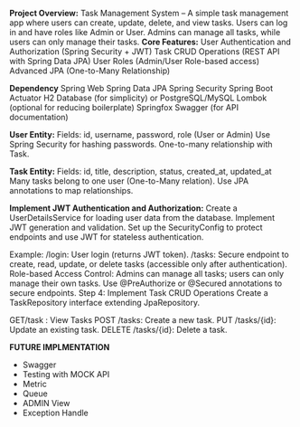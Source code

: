 **Project Overview:**
Task Management System – A simple task management app where users can create, update, delete, and view tasks. Users can log in and have roles like Admin or User. Admins can manage all tasks, while users can only manage their tasks.
**Core Features:**
User Authentication and Authorization (Spring Security + JWT)
Task CRUD Operations (REST API with Spring Data JPA)
User Roles (Admin/User Role-based access)
Advanced JPA (One-to-Many Relationship)


**Dependency**
Spring Web
Spring Data JPA
Spring Security
Spring Boot Actuator
H2 Database (for simplicity) or PostgreSQL/MySQL
Lombok (optional for reducing boilerplate)
Springfox Swagger (for API documentation)


**User Entity:**
Fields: id, username, password, role (User or Admin)
Use Spring Security for hashing passwords.
One-to-many relationship with Task.

**Task Entity:**
Fields: id, title, description, status, created_at, updated_at
Many tasks belong to one user (One-to-Many relation).
Use JPA annotations to map relationships.


**Implement JWT Authentication and Authorization:**
Create a UserDetailsService for loading user data from the database.
Implement JWT generation and validation.
Set up the SecurityConfig to protect endpoints and use JWT for stateless authentication.

Example:
/login: User login (returns JWT token).
/tasks: Secure endpoint to create, read, update, or delete tasks (accessible only after authentication).
Role-based Access Control:
Admins can manage all tasks; users can only manage their own tasks.
Use @PreAuthorize or @Secured annotations to secure endpoints.
Step 4: Implement Task CRUD Operations
Create a TaskRepository interface extending JpaRepository.

GET/task : View Tasks
POST /tasks: Create a new task.
PUT /tasks/{id}: Update an existing task.
DELETE /tasks/{id}: Delete a task.



**FUTURE IMPLMENTATION**
- Swagger
- Testing with MOCK API
- Metric
- Queue
- ADMIN View
- Exception Handle
